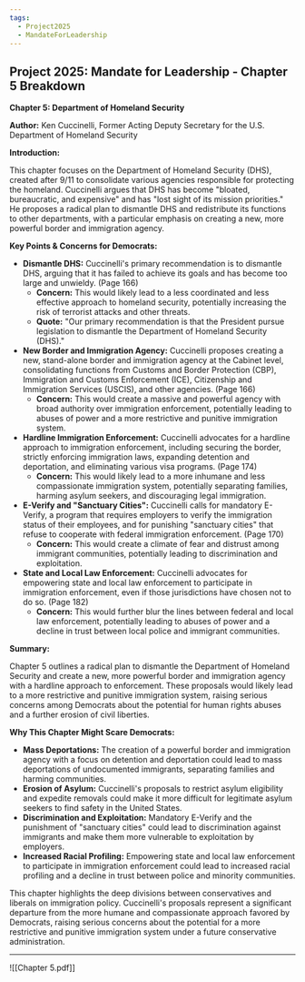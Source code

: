 ```yaml
---
tags:
  - Project2025
  - MandateForLeadership
---
```

## Project 2025: Mandate for Leadership - Chapter 5 Breakdown

**Chapter 5: Department of Homeland Security**

**Author:** Ken Cuccinelli, Former Acting Deputy Secretary for the U.S. Department of Homeland Security

**Introduction:**

This chapter focuses on the Department of Homeland Security (DHS), created after 9/11 to consolidate various agencies responsible for protecting the homeland. Cuccinelli argues that DHS has become "bloated, bureaucratic, and expensive" and has "lost sight of its mission priorities." He proposes a radical plan to dismantle DHS and redistribute its functions to other departments, with a particular emphasis on creating a new, more powerful border and immigration agency.

**Key Points & Concerns for Democrats:**

* **Dismantle DHS:** Cuccinelli's primary recommendation is to dismantle DHS, arguing that it has failed to achieve its goals and has become too large and unwieldy. (Page 166)
    * **Concern:** This would likely lead to a less coordinated and less effective approach to homeland security, potentially increasing the risk of terrorist attacks and other threats.
    * **Quote:** "Our primary recommendation is that the President pursue legislation to dismantle the Department of Homeland Security (DHS)."
* **New Border and Immigration Agency:** Cuccinelli proposes creating a new, stand-alone border and immigration agency at the Cabinet level, consolidating functions from Customs and Border Protection (CBP), Immigration and Customs Enforcement (ICE), Citizenship and Immigration Services (USCIS), and other agencies. (Page 166)
    * **Concern:** This would create a massive and powerful agency with broad authority over immigration enforcement, potentially leading to abuses of power and a more restrictive and punitive immigration system.
* **Hardline Immigration Enforcement:** Cuccinelli advocates for a hardline approach to immigration enforcement, including securing the border, strictly enforcing immigration laws, expanding detention and deportation, and eliminating various visa programs. (Page 174)
    * **Concern:** This would likely lead to a more inhumane and less compassionate immigration system, potentially separating families, harming asylum seekers, and discouraging legal immigration.
* **E-Verify and "Sanctuary Cities":** Cuccinelli calls for mandatory E-Verify, a program that requires employers to verify the immigration status of their employees, and for punishing "sanctuary cities" that refuse to cooperate with federal immigration enforcement. (Page 170)
    * **Concern:** This would create a climate of fear and distrust among immigrant communities, potentially leading to discrimination and exploitation.
* **State and Local Law Enforcement:** Cuccinelli advocates for empowering state and local law enforcement to participate in immigration enforcement, even if those jurisdictions have chosen not to do so. (Page 182)
    * **Concern:** This would further blur the lines between federal and local law enforcement, potentially leading to abuses of power and a decline in trust between local police and immigrant communities.

**Summary:**

Chapter 5 outlines a radical plan to dismantle the Department of Homeland Security and create a new, more powerful border and immigration agency with a hardline approach to enforcement. These proposals would likely lead to a more restrictive and punitive immigration system, raising serious concerns among Democrats about the potential for human rights abuses and a further erosion of civil liberties.

**Why This Chapter Might Scare Democrats:**

* **Mass Deportations:** The creation of a powerful border and immigration agency with a focus on detention and deportation could lead to mass deportations of undocumented immigrants, separating families and harming communities.
* **Erosion of Asylum:** Cuccinelli's proposals to restrict asylum eligibility and expedite removals could make it more difficult for legitimate asylum seekers to find safety in the United States.
* **Discrimination and Exploitation:** Mandatory E-Verify and the punishment of "sanctuary cities" could lead to discrimination against immigrants and make them more vulnerable to exploitation by employers.
* **Increased Racial Profiling:** Empowering state and local law enforcement to participate in immigration enforcement could lead to increased racial profiling and a decline in trust between police and minority communities.

This chapter highlights the deep divisions between conservatives and liberals on immigration policy. Cuccinelli's proposals represent a significant departure from the more humane and compassionate approach favored by Democrats, raising serious concerns about the potential for a more restrictive and punitive immigration system under a future conservative administration. 

----

![[Chapter 5.pdf]]